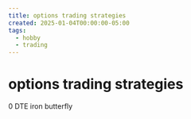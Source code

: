 ```yaml
---
title: options trading strategies
created: 2025-01-04T00:00:00-05:00
tags:
  - hobby
  - trading
--- 
```

# options trading strategies

0 DTE iron butterfly
